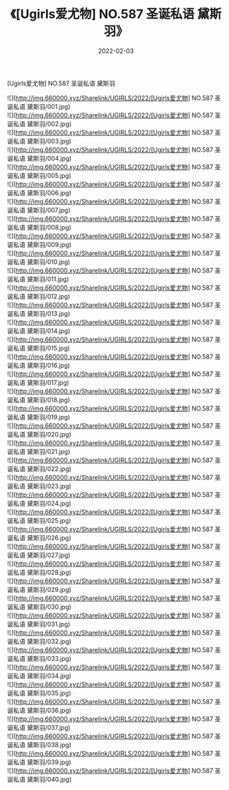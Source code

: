﻿---
layout: post
title:  《[Ugirls爱尤物] NO.587 圣诞私语 黛斯羽》
date:   2022-02-03
img: http://img.660000.xyz/Sharelink/UGIRLS/2022/[Ugirls爱尤物] NO.587 圣诞私语 黛斯羽/000.jpg
categories: [美女, 清纯, 唯美]
---

[Ugirls爱尤物] NO.587 圣诞私语 黛斯羽

 ![](http://img.660000.xyz/Sharelink/UGIRLS/2022/[Ugirls爱尤物] NO.587 圣诞私语 黛斯羽/001.jpg) <br>![](http://img.660000.xyz/Sharelink/UGIRLS/2022/[Ugirls爱尤物] NO.587 圣诞私语 黛斯羽/002.jpg) <br>![](http://img.660000.xyz/Sharelink/UGIRLS/2022/[Ugirls爱尤物] NO.587 圣诞私语 黛斯羽/003.jpg) <br>![](http://img.660000.xyz/Sharelink/UGIRLS/2022/[Ugirls爱尤物] NO.587 圣诞私语 黛斯羽/004.jpg) <br>![](http://img.660000.xyz/Sharelink/UGIRLS/2022/[Ugirls爱尤物] NO.587 圣诞私语 黛斯羽/005.jpg) <br>![](http://img.660000.xyz/Sharelink/UGIRLS/2022/[Ugirls爱尤物] NO.587 圣诞私语 黛斯羽/006.jpg) <br>![](http://img.660000.xyz/Sharelink/UGIRLS/2022/[Ugirls爱尤物] NO.587 圣诞私语 黛斯羽/007.jpg) <br>![](http://img.660000.xyz/Sharelink/UGIRLS/2022/[Ugirls爱尤物] NO.587 圣诞私语 黛斯羽/008.jpg) <br>![](http://img.660000.xyz/Sharelink/UGIRLS/2022/[Ugirls爱尤物] NO.587 圣诞私语 黛斯羽/009.jpg) <br>![](http://img.660000.xyz/Sharelink/UGIRLS/2022/[Ugirls爱尤物] NO.587 圣诞私语 黛斯羽/010.jpg) <br>![](http://img.660000.xyz/Sharelink/UGIRLS/2022/[Ugirls爱尤物] NO.587 圣诞私语 黛斯羽/011.jpg) <br>![](http://img.660000.xyz/Sharelink/UGIRLS/2022/[Ugirls爱尤物] NO.587 圣诞私语 黛斯羽/012.jpg) <br>![](http://img.660000.xyz/Sharelink/UGIRLS/2022/[Ugirls爱尤物] NO.587 圣诞私语 黛斯羽/013.jpg) <br>![](http://img.660000.xyz/Sharelink/UGIRLS/2022/[Ugirls爱尤物] NO.587 圣诞私语 黛斯羽/014.jpg) <br>![](http://img.660000.xyz/Sharelink/UGIRLS/2022/[Ugirls爱尤物] NO.587 圣诞私语 黛斯羽/015.jpg) <br>![](http://img.660000.xyz/Sharelink/UGIRLS/2022/[Ugirls爱尤物] NO.587 圣诞私语 黛斯羽/016.jpg) <br>![](http://img.660000.xyz/Sharelink/UGIRLS/2022/[Ugirls爱尤物] NO.587 圣诞私语 黛斯羽/017.jpg) <br>![](http://img.660000.xyz/Sharelink/UGIRLS/2022/[Ugirls爱尤物] NO.587 圣诞私语 黛斯羽/018.jpg) <br>![](http://img.660000.xyz/Sharelink/UGIRLS/2022/[Ugirls爱尤物] NO.587 圣诞私语 黛斯羽/019.jpg) <br>![](http://img.660000.xyz/Sharelink/UGIRLS/2022/[Ugirls爱尤物] NO.587 圣诞私语 黛斯羽/020.jpg) <br>![](http://img.660000.xyz/Sharelink/UGIRLS/2022/[Ugirls爱尤物] NO.587 圣诞私语 黛斯羽/021.jpg) <br>![](http://img.660000.xyz/Sharelink/UGIRLS/2022/[Ugirls爱尤物] NO.587 圣诞私语 黛斯羽/022.jpg) <br>![](http://img.660000.xyz/Sharelink/UGIRLS/2022/[Ugirls爱尤物] NO.587 圣诞私语 黛斯羽/023.jpg) <br>![](http://img.660000.xyz/Sharelink/UGIRLS/2022/[Ugirls爱尤物] NO.587 圣诞私语 黛斯羽/024.jpg) <br>![](http://img.660000.xyz/Sharelink/UGIRLS/2022/[Ugirls爱尤物] NO.587 圣诞私语 黛斯羽/025.jpg) <br>![](http://img.660000.xyz/Sharelink/UGIRLS/2022/[Ugirls爱尤物] NO.587 圣诞私语 黛斯羽/026.jpg) <br>![](http://img.660000.xyz/Sharelink/UGIRLS/2022/[Ugirls爱尤物] NO.587 圣诞私语 黛斯羽/027.jpg) <br>![](http://img.660000.xyz/Sharelink/UGIRLS/2022/[Ugirls爱尤物] NO.587 圣诞私语 黛斯羽/028.jpg) <br>![](http://img.660000.xyz/Sharelink/UGIRLS/2022/[Ugirls爱尤物] NO.587 圣诞私语 黛斯羽/029.jpg) <br>![](http://img.660000.xyz/Sharelink/UGIRLS/2022/[Ugirls爱尤物] NO.587 圣诞私语 黛斯羽/030.jpg) <br>![](http://img.660000.xyz/Sharelink/UGIRLS/2022/[Ugirls爱尤物] NO.587 圣诞私语 黛斯羽/031.jpg) <br>![](http://img.660000.xyz/Sharelink/UGIRLS/2022/[Ugirls爱尤物] NO.587 圣诞私语 黛斯羽/032.jpg) <br>![](http://img.660000.xyz/Sharelink/UGIRLS/2022/[Ugirls爱尤物] NO.587 圣诞私语 黛斯羽/033.jpg) <br>![](http://img.660000.xyz/Sharelink/UGIRLS/2022/[Ugirls爱尤物] NO.587 圣诞私语 黛斯羽/034.jpg) <br>![](http://img.660000.xyz/Sharelink/UGIRLS/2022/[Ugirls爱尤物] NO.587 圣诞私语 黛斯羽/035.jpg) <br>![](http://img.660000.xyz/Sharelink/UGIRLS/2022/[Ugirls爱尤物] NO.587 圣诞私语 黛斯羽/036.jpg) <br>![](http://img.660000.xyz/Sharelink/UGIRLS/2022/[Ugirls爱尤物] NO.587 圣诞私语 黛斯羽/037.jpg) <br>![](http://img.660000.xyz/Sharelink/UGIRLS/2022/[Ugirls爱尤物] NO.587 圣诞私语 黛斯羽/038.jpg) <br>![](http://img.660000.xyz/Sharelink/UGIRLS/2022/[Ugirls爱尤物] NO.587 圣诞私语 黛斯羽/039.jpg) <br>![](http://img.660000.xyz/Sharelink/UGIRLS/2022/[Ugirls爱尤物] NO.587 圣诞私语 黛斯羽/040.jpg) <br>